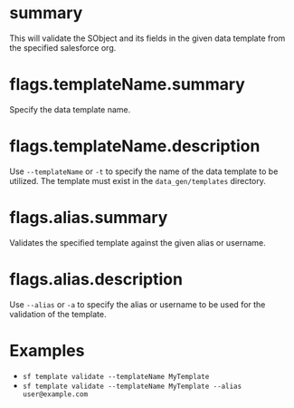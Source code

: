 # summary

This will validate the SObject and its fields in the given data template from the specified salesforce org.

# flags.templateName.summary

Specify the data template name.

# flags.templateName.description

Use `--templateName` or `-t` to specify the name of the data template to be utilized. The template must exist in the `data_gen/templates` directory.

# flags.alias.summary

Validates the specified template against the given alias or username.

# flags.alias.description

Use `--alias` or `-a` to specify the alias or username to be used for the validation of the template.

# Examples

- `sf template validate --templateName MyTemplate`
- `sf template validate --templateName MyTemplate --alias user@example.com`  
